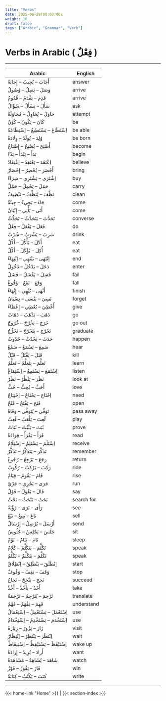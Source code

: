 ```yaml
---
title: "Verbs"
date: 2025-06-28T00:00:00Z
weight: 10
draft: false
tags: ["Arabic", "Grammar", "Verb"]
---
```


# Verbs in Arabic ( فِعْلٌ )

---

| Arabic | English |
|--------|---------|
| أَجَابَ – يُجِيبُ – إِجابَةٌ | answer |
| وَصَلَ – يَصِلُ – وُصُولٌ | arrive |
| قَدِمَ – يَقْدَمُ – قُدُومٌ | arrive |
| سَأَلَ – يَسْأَلُ – سُؤَالٌ | ask |
| حَاوَلَ – يُحَاوِلُ – مُحَاوَلَةٌ | attempt |
| كَانَ – يَكُونُ – كَوْنٌ | be |
| اِسْتَطَاعَ – يَسْتَطِيعُ – اِسْتِطَاعَةٌ | be able |
| وُلِدَ – يُولَدُ – وِلَادَةٌ | be born |
| أَصْبَحَ – يُصْبِحُ – إِصْبَاحٌ | become |
| بَدَأَ – يَبْدَأُ – بَدْءٌ | begin |
| اِعْتَقَدَ – يَعْتَقِدُ – اِعْتِقَادٌ | believe |
| أَحْضَرَ – يُحْضِرُ – إِحْضَارٌ | bring |
| اِشْتَرَى – يَشْتَرِي – شِرَاءٌ | buy |
| حَمَلَ – يَحْمِلُ – حَمْلٌ | carry |
| نَظَّفَ – يُنَظِّفُ – تَنْظِيفٌ | clean |
| جَاءَ – يَجِيءُ – جِيئَةٌ | come |
| أَتَى – يَأْتِي – إِتْيَانٌ | come |
| تَحَدَّثَ – يَتَحَدَّثُ – تَحَدُّثٌ | converse |
| فَعَلَ – يَفْعَلُ – فِعْلٌ | do |
| شَرِبَ – يَشْرَبُ – شُرْبٌ | drink |
| أَكَلَ – يَأْكُلُ – أَكْلٌ | eat |
| أُكِلَ – يُؤْكَلُ – أَكْلٌ | eat |
| اِنْتَهَى – يَنْتَهِي – اِنْتِهَاءٌ | end |
| دَخَلَ – يَدْخُلُ – دُخُولٌ | enter |
| فَشِلَ – يَفْشَلُ – فَشَلٌ | fail |
| وَقَعَ – يَقَعُ – وُقُوعٌ | fall |
| أَنْهَى – يُنْهِي – إِنْهَاءٌ | finish |
| نَسِيَ – يَنْسَى – نِسْيَانٌ | forget |
| أُعْطِيَ – يُعْطِي – إِعْطَاءٌ | give |
| ذَهَبَ – يَذْهَبُ – ذَهَابٌ | go |
| خَرَجَ – يَخْرُجُ – خُرُوجٌ | go out |
| تَخَرَّجَ – يَتَخَرَّجُ – تَخَرُّجٌ | graduate |
| حَدَثَ – يَحْدُثُ – حُدُوثٌ | happen |
| سَمِعَ – يَسْمَعُ – سَمْعٌ | hear |
| قَتَلَ – يَقْتُلُ – قَتْلٌ | kill |
| تَعَلَّمَ – يَتَعَلَّمُ – تَعَلُّمٌ | learn |
| اِسْتَمَعَ – يَسْتَمِعُ – اِسْتِمَاعٌ | listen |
| نَظَرَ – يَنْظُرُ – نَظَرٌ | look at |
| أَحَبَّ – يُحِبُّ – حُبٌّ | love |
| اِحْتَاجَ – يَحْتَاجُ – اِحْتِيَاجٌ | need |
| فَتَحَ – يَفْتَحُ – فَتْحٌ | open |
| تَوَفِّيَ – يُتَوَفَّى – وَفَاةٌ | pass away |
| لَعِبَ – يَلْعَبُ – لَعِبٌ | play |
| ثَبَتَ – يَثْبُتُ – ثَبَاتٌ | prove |
| قَرَأَ – يَقْرَأُ – قِرَاءَةٌ | read |
| اِسْتَلَمَ – يَسْتَلِمُ – اِسْتِلَامٌ | receive |
| تَذَكَّرَ – يَتَذَكَّرُ – تَذَكُّرٌ | remember |
| رَجَعَ – يَرْجِعُ – رُجُوعٌ | return |
| رَكِبَ – يَرْكَبُ – رُكُوبٌ | ride |
| قَامَ – يَقُومُ – قِيَامٌ | rise |
| جَرَى – يَجْرِي – جَرْيٌ | run |
| قَالَ – يَقُولُ – قَوْلٌ | say |
| بَحَثَ – يَبْحَثُ – بَحْثٌ | search for |
| رَأَى – يَرَى – رُؤْيَةٌ | see |
| بَاعَ – يَبِيعُ – بَيْعٌ | sell |
| أَرْسَلَ – يُرْسِلُ – إِرْسَالٌ | send |
| جَلَسَ – يَجْلِسُ – جُلُوسٌ | sit |
| نَامَ – يَنَامُ – نَوْمٌ | sleep |
| تَكَلَّمَ – يَتَكَلَّمُ – كَلَامٌ | speak |
| تَكَلَّمَ – يَتَكَلَّمُ – تَكَلُّمٌ | speak |
| اِنْطَلَقَ – يَنْطَلِقُ – اِنْطِلَاقٌ | start |
| وَقَفَ – يَقِفُ – وُقُوفٌ | stop |
| نَجَحَ – يَنْجَحُ – نَجَاحٌ | succeed |
| أَخَذَ – يَأْخُذُ – أَخْذٌ | take |
| تَرْجَمَ – يُتَرْجِمُ – تَرْجَمَةٌ | translate |
| فَهِمَ – يَفْهَمُ – فَهْمٌ | understand |
| اِسْتَعْمَلَ – يَسْتَعْمِلُ – اِسْتِعْمَالٌ | use |
| اِسْتَخْدَمَ – يَسْتَخْدِمُ – اِسْتِخْدَامٌ | use |
| زَارَ – يَزُورُ – زِيَارَةٌ | visit |
| اِنْتَظَرَ – يَنْتَظِرُ – اِنْتِظَارٌ | wait |
| اِسْتَيْقَظَ – يَسْتَيْقِظُ – اِسْتِيقَاظٌ | wake up |
| أَرادَ – يُرِيدُ – إِرادَةٌ | want |
| شَاهَدَ – يُشَاهِدُ – مُشَاهَدَةٌ | watch |
| فَازَ – يَفُوزُ – فَوْزٌ | win |
| كَتَبَ – يَكْتُبُ – كِتَابَةٌ | write |

---
{{< home-link "Home" >}} | {{< section-index >}}  
